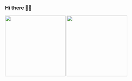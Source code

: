 ### Hi there 👋😄

<!--
**amritendunath/amritendunath** is a ✨ _special_ ✨ repository because its `README.md` (this file) appears on your GitHub profile.

Here are some ideas to get you started:

- 🔭 I’m currently working on ...
- 🌱 I’m currently learning ...
- 👯 I’m looking to collaborate on ...
- 🤔 I’m looking for help with ...
- 💬 Ask me about ...
- 📫 How to reach me: ...
- 😄 Pronouns: ...
- ⚡ Fun fact: ...
-->
  <img height="200" align="center" src="https://github-readme-stats.vercel.app/api/top-langs/?username=amritendunath&layout=compact"/>
  <img height="200" align="center" src="https://github-readme-stats.vercel.app/api?username=amritendunath&show_icons=true&theme=graywhite"/>

